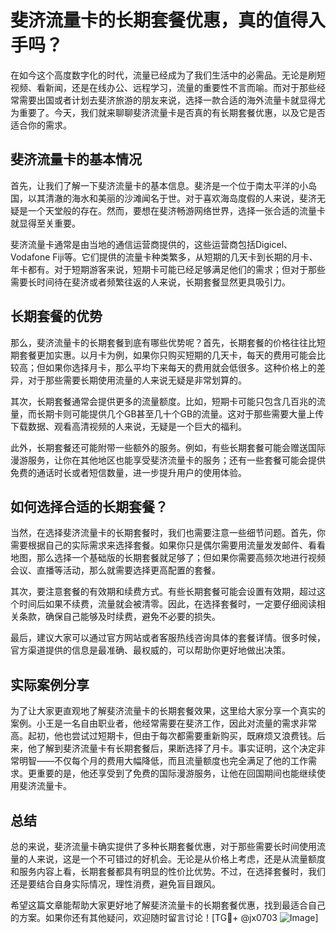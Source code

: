 # 斐济流量卡的长期套餐优惠，真的值得入手吗？

在如今这个高度数字化的时代，流量已经成为了我们生活中的必需品。无论是刷短视频、看新闻，还是在线办公、远程学习，流量的重要性不言而喻。而对于那些经常需要出国或者计划去斐济旅游的朋友来说，选择一款合适的海外流量卡就显得尤为重要了。今天，我们就来聊聊斐济流量卡是否真的有长期套餐优惠，以及它是否适合你的需求。

## 斐济流量卡的基本情况

首先，让我们了解一下斐济流量卡的基本信息。斐济是一个位于南太平洋的小岛国，以其清澈的海水和美丽的沙滩闻名于世。对于喜欢海岛度假的人来说，斐济无疑是一个天堂般的存在。然而，要想在斐济畅游网络世界，选择一张合适的流量卡就显得至关重要。

斐济流量卡通常是由当地的通信运营商提供的，这些运营商包括Digicel、Vodafone Fiji等。它们提供的流量卡种类繁多，从短期的几天卡到长期的月卡、年卡都有。对于短期游客来说，短期卡可能已经足够满足他们的需求；但对于那些需要长时间待在斐济或者频繁往返的人来说，长期套餐显然更具吸引力。

## 长期套餐的优势

那么，斐济流量卡的长期套餐到底有哪些优势呢？首先，长期套餐的价格往往比短期套餐更加实惠。以月卡为例，如果你只购买短期的几天卡，每天的费用可能会比较高；但如果你选择月卡，那么平均下来每天的费用就会低很多。这种价格上的差异，对于那些需要长期使用流量的人来说无疑是非常划算的。

其次，长期套餐通常会提供更多的流量额度。比如，短期卡可能只包含几百兆的流量，而长期卡则可能提供几个GB甚至几十个GB的流量。这对于那些需要大量上传下载数据、观看高清视频的人来说，无疑是一个巨大的福利。

此外，长期套餐还可能附带一些额外的服务。例如，有些长期套餐可能会赠送国际漫游服务，让你在其他地区也能享受斐济流量卡的服务；还有一些套餐可能会提供免费的通话时长或者短信数量，进一步提升用户的使用体验。

## 如何选择合适的长期套餐？

当然，在选择斐济流量卡的长期套餐时，我们也需要注意一些细节问题。首先，你需要根据自己的实际需求来选择套餐。如果你只是偶尔需要用流量发发邮件、看看地图，那么选择一个基础版的长期套餐就足够了；但如果你需要高频次地进行视频会议、直播等活动，那么就需要选择更高配置的套餐。

其次，要注意套餐的有效期和续费方式。有些长期套餐可能会设置有效期，超过这个时间后如果不续费，流量就会被清零。因此，在选择套餐时，一定要仔细阅读相关条款，确保自己能够及时续费，避免不必要的损失。

最后，建议大家可以通过官方网站或者客服热线咨询具体的套餐详情。很多时候，官方渠道提供的信息是最准确、最权威的，可以帮助你更好地做出决策。

## 实际案例分享

为了让大家更直观地了解斐济流量卡的长期套餐效果，这里给大家分享一个真实的案例。小王是一名自由职业者，他经常需要在斐济工作，因此对流量的需求非常高。起初，他也尝试过短期卡，但由于每次都需要重新购买，既麻烦又浪费钱。后来，他了解到斐济流量卡有长期套餐后，果断选择了月卡。事实证明，这个决定非常明智——不仅每个月的费用大幅降低，而且流量额度也完全满足了他的工作需求。更重要的是，他还享受到了免费的国际漫游服务，让他在回国期间也能继续使用斐济流量卡。

## 总结

总的来说，斐济流量卡确实提供了多种长期套餐优惠，对于那些需要长时间使用流量的人来说，这是一个不可错过的好机会。无论是从价格上考虑，还是从流量额度和服务内容上看，长期套餐都具有明显的性价比优势。不过，在选择套餐时，我们还是要结合自身实际情况，理性消费，避免盲目跟风。

希望这篇文章能帮助大家更好地了解斐济流量卡的长期套餐优惠，找到最适合自己的方案。如果你还有其他疑问，欢迎随时留言讨论！[TG💪+ @jx0703 ![Image](https://github.com/user-attachments/assets/dbca1d08-cadb-493c-b0ec-ad6f7a83f270)]